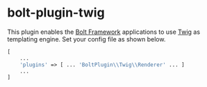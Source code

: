 # bolt-plugin-twig
This plugin enables the [Bolt Framework](https://github.com/rashid2538/bolt-framework) applications to use [Twig](https://twig.symfony.com/doc/2.x/) as templating engine. Set your config file as shown below.

```php
[
	...
	'plugins' => [ ... 'BoltPlugin\\Twig\\Renderer' ... ]
	...
]
```
